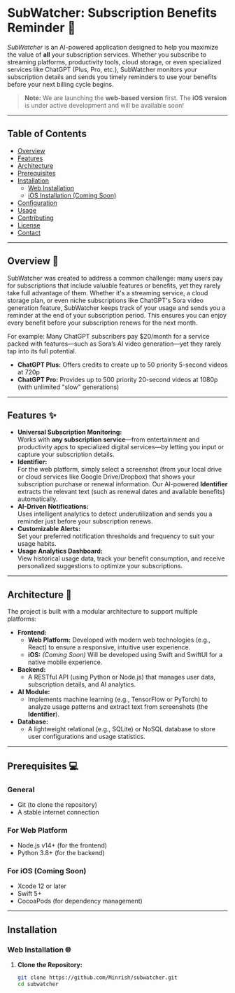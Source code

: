 # SubWatcher: Subscription Benefits Reminder 🚀

_SubWatcher_ is an AI-powered application designed to help you maximize the value of **all** your subscription services. Whether you subscribe to streaming platforms, productivity tools, cloud storage, or even specialized services like ChatGPT (Plus, Pro, etc.), SubWatcher monitors your subscription details and sends you timely reminders to use your benefits before your next billing cycle begins.

> **Note:** We are launching the **web-based version** first. The **iOS version** is under active development and will be available soon!

---

## Table of Contents
- [Overview](#overview)
- [Features](#features)
- [Architecture](#architecture)
- [Prerequisites](#prerequisites)
- [Installation](#installation)
  - [Web Installation](#web-installation)
  - [iOS Installation (Coming Soon)](#ios-installation-coming-soon)
- [Configuration](#configuration)
- [Usage](#usage)
- [Contributing](#contributing)
- [License](#license)
- [Contact](#contact)

---

## Overview 📢

SubWatcher was created to address a common challenge: many users pay for subscriptions that include valuable features or benefits, yet they rarely take full advantage of them. Whether it's a streaming service, a cloud storage plan, or even niche subscriptions like ChatGPT's Sora video generation feature, SubWatcher keeps track of your usage and sends you a reminder at the end of your subscription period. This ensures you can enjoy every benefit before your subscription renews for the next month.

For example: Many ChatGPT subscribers pay $20/month for a service packed with features—such as Sora’s AI video generation—yet they rarely tap into its full potential.  
- **ChatGPT Plus:** Offers credits to create up to 50 priority 5-second videos at 720p  
- **ChatGPT Pro:** Provides up to 500 priority 20-second videos at 1080p (with unlimited "slow" generations)  

---

## Features ✨

- **Universal Subscription Monitoring:**  
  Works with **any subscription service**—from entertainment and productivity apps to specialized digital services—by letting you input or capture your subscription details.
- **Identifier:**  
  For the web platform, simply select a screenshot (from your local drive or cloud services like Google Drive/Dropbox) that shows your subscription purchase or renewal information. Our AI-powered **Identifier** extracts the relevant text (such as renewal dates and available benefits) automatically.
- **AI-Driven Notifications:**  
  Uses intelligent analytics to detect underutilization and sends you a reminder just before your subscription renews.
- **Customizable Alerts:**  
  Set your preferred notification thresholds and frequency to suit your usage habits.
- **Usage Analytics Dashboard:**  
  View historical usage data, track your benefit consumption, and receive personalized suggestions to optimize your subscriptions.

---

## Architecture 🔧

The project is built with a modular architecture to support multiple platforms:

- **Frontend:**  
  - **Web Platform:** Developed with modern web technologies (e.g., React) to ensure a responsive, intuitive user experience.  
  - **iOS:** *(Coming Soon)* Will be developed using Swift and SwiftUI for a native mobile experience.
- **Backend:**  
  - A RESTful API (using Python or Node.js) that manages user data, subscription details, and AI analytics.
- **AI Module:**  
  - Implements machine learning (e.g., TensorFlow or PyTorch) to analyze usage patterns and extract text from screenshots (the **Identifier**).
- **Database:**  
  - A lightweight relational (e.g., SQLite) or NoSQL database to store user configurations and usage statistics.

---

## Prerequisites 💻

### General
- Git (to clone the repository)
- A stable internet connection

### For Web Platform
- Node.js v14+ (for the frontend)
- Python 3.8+ (for the backend)

### For iOS (Coming Soon)
- Xcode 12 or later
- Swift 5+
- CocoaPods (for dependency management)

---

## Installation

### Web Installation 🌐

1. **Clone the Repository:**

   ```bash
   git clone https://github.com/Minrish/subwatcher.git
   cd subwatcher
